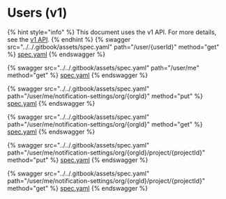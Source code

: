 # Users (v1)

{% hint style="info" %}
This document uses the v1 API. For more details, see the [v1 API](../v1-api-overview/).
{% endhint %}
{% swagger src="../../.gitbook/assets/spec.yaml" path="/user/{userId}" method="get" %}
[spec.yaml](../../.gitbook/assets/spec.yaml)
{% endswagger %}

{% swagger src="../../.gitbook/assets/spec.yaml" path="/user/me" method="get" %}
[spec.yaml](../../.gitbook/assets/spec.yaml)
{% endswagger %}

{% swagger src="../../.gitbook/assets/spec.yaml" path="/user/me/notification-settings/org/{orgId}" method="put" %}
[spec.yaml](../../.gitbook/assets/spec.yaml)
{% endswagger %}

{% swagger src="../../.gitbook/assets/spec.yaml" path="/user/me/notification-settings/org/{orgId}" method="get" %}
[spec.yaml](../../.gitbook/assets/spec.yaml)
{% endswagger %}

{% swagger src="../../.gitbook/assets/spec.yaml" path="/user/me/notification-settings/org/{orgId}/project/{projectId}" method="put" %}
[spec.yaml](../../.gitbook/assets/spec.yaml)
{% endswagger %}

{% swagger src="../../.gitbook/assets/spec.yaml" path="/user/me/notification-settings/org/{orgId}/project/{projectId}" method="get" %}
[spec.yaml](../../.gitbook/assets/spec.yaml)
{% endswagger %}
